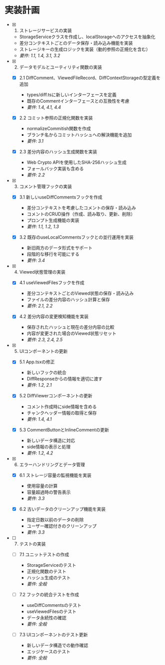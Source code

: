 # 実装計画

- [x] 1. ストレージサービスの実装
  - StorageServiceクラスを作成し、localStorageへのアクセスを抽象化
  - 差分コンテキストごとのデータ保存・読み込み機能を実装
  - ストレージキーの生成ロジックを実装（動的参照の正規化を含む）
  - _要件: 1.1, 1.4, 3.1, 3.2_

- [x] 2. データモデルとユーティリティ関数の実装
  - [x] 2.1 DiffComment、ViewedFileRecord、DiffContextStorageの型定義を追加
    - types/diff.tsに新しいインターフェースを定義
    - 既存のCommentインターフェースとの互換性を考慮
    - _要件: 1.4, 4.1, 4.4_

  - [x] 2.2 コミット参照の正規化関数を実装
    - normalizeCommitish関数を作成
    - ブランチ名からコミットハッシュへの解決機能を追加
    - _要件: 3.1_

  - [x] 2.3 差分内容のハッシュ生成関数を実装
    - Web Crypto APIを使用したSHA-256ハッシュ生成
    - フォールバック実装も含める
    - _要件: 2.2_

- [x] 3. コメント管理フックの実装
  - [x] 3.1 新しいuseDiffCommentsフックを作成
    - 差分コンテキストを考慮したコメントの保存・読み込み
    - コメントのCRUD操作（作成、読み取り、更新、削除）
    - プロンプト生成機能の実装
    - _要件: 1.1, 1.2, 1.3_

  - [x] 3.2 既存のuseLocalCommentsフックとの並行運用を実装
    - 新旧両方のデータ形式をサポート
    - 段階的な移行を可能にする
    - _要件: 3.4_

- [x] 4. Viewed状態管理の実装
  - [x] 4.1 useViewedFilesフックを作成
    - 差分コンテキストごとのViewed状態の保存・読み込み
    - ファイルの差分内容のハッシュ計算と保存
    - _要件: 2.1, 2.2_

  - [x] 4.2 差分内容の変更検知機能を実装
    - 保存されたハッシュと現在の差分内容の比較
    - 内容が変更された場合のViewed状態リセット
    - _要件: 2.3, 2.4, 2.5_

- [x] 5. UIコンポーネントの更新
  - [x] 5.1 App.tsxの修正
    - 新しいフックの統合
    - DiffResponseからの情報を適切に渡す
    - _要件: 1.2, 2.1_

  - [x] 5.2 DiffViewerコンポーネントの更新
    - コメント作成時にside情報を含める
    - チャンクヘッダー情報の取得と保存
    - _要件: 1.4, 4.1_

  - [x] 5.3 CommentButtonとInlineCommentの更新
    - 新しいデータ構造に対応
    - side情報の表示と処理
    - _要件: 1.2, 4.2_

- [x] 6. エラーハンドリングとデータ管理
  - [x] 6.1 ストレージ容量の監視機能を実装
    - 使用容量の計算
    - 容量超過時の警告表示
    - _要件: 3.3_

  - [x] 6.2 古いデータのクリーンアップ機能を実装
    - 指定日数以前のデータの削除
    - ユーザー確認付きのクリーンアップ
    - _要件: 3.3_

- [ ] 7. テストの実装
  - [ ] 7.1 ユニットテストの作成
    - StorageServiceのテスト
    - 正規化関数のテスト
    - ハッシュ生成のテスト
    - _要件: 全般_

  - [ ] 7.2 フックの統合テストを作成
    - useDiffCommentsのテスト
    - useViewedFilesのテスト
    - データ永続性の確認
    - _要件: 全般_

  - [ ] 7.3 UIコンポーネントのテスト更新
    - 新しいデータ構造での動作確認
    - エッジケースのテスト
    - _要件: 全般_